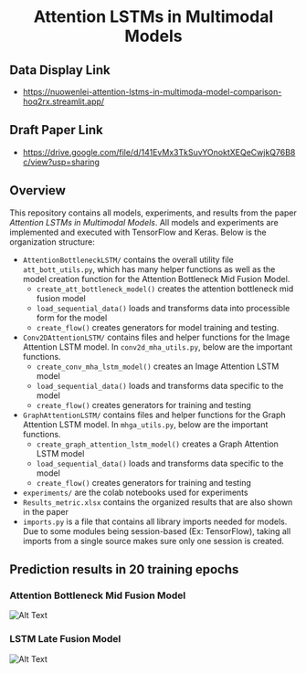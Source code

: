 # <center>Attention LSTMs in Multimodal Models</center>

## Data Display Link
* https://nuowenlei-attention-lstms-in-multimoda-model-comparison-hoq2rx.streamlit.app/

## Draft Paper Link
* https://drive.google.com/file/d/141EvMx3TkSuvYOnoktXEQeCwjkQ76B8c/view?usp=sharing

## Overview

This repository contains all models, experiments, and results from the paper _Attention LSTMs in Multimodal Models_. All models and experiments are implemented and executed with TensorFlow and Keras. Below is the organization structure:

- `AttentionBottleneckLSTM/` contains the overall utility file `att_bott_utils.py`, which has many helper functions as well as the model creation function for the Attention Bottleneck Mid Fusion Model.
	- `create_att_bottleneck_model()` creates the attention bottleneck mid fusion model
	- `load_sequential_data()` loads and transforms data into processible form for the model
	- `create_flow()` creates generators for model training and testing.
- `Conv2DAttentionLSTM/` contains files and helper functions for the Image Attention LSTM model. In `conv2d_mha_utils.py`, below are the important functions.
	- `create_conv_mha_lstm_model()` creates an Image Attention LSTM model
	- `load_sequential_data()` loads and transforms data specific to the model
	- `create_flow()` creates generators for training and testing
- `GraphAttentionLSTM/` contains files and helper functions for the Graph Attention LSTM model. In `mhga_utils.py`, below are the important functions.
	- `create_graph_attention_lstm_model()` creates a Graph Attention LSTM model
	- `load_sequential_data()` loads and transforms data specific to the model
	- `create_flow()` creates generators for training and testing
- `experiments/` are the colab notebooks used for experiments
- `Results_metric.xlsx` contains the organized results that are also shown in the paper
- `imports.py` is a file that contains all library imports needed for models. Due to some modules being session-based (Ex: TensorFlow), taking all imports from a single source makes sure only one session is created.

## Prediction results in 20 training epochs

### Attention Bottleneck Mid Fusion Model

![Alt Text](https://github.com/NuoWenLei/Attention-LSTMs-in-Multimodal-Models/blob/main/infection_maps_true_v_pred_attention.gif)

### LSTM Late Fusion Model

![Alt Text](https://github.com/NuoWenLei/Attention-LSTMs-in-Multimodal-Models/blob/main/infection_maps_true_v_pred_lstm.gif)
